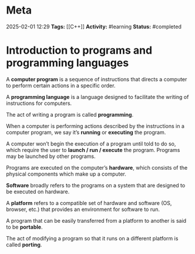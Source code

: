 # Meta
2025-02-01 12:29
**Tags:** [[C++]]
**Activity:** #learning 
**Status:** #completed 

# Introduction to programs and programming languages

A **computer program** is a sequence of instructions that directs a computer to perform certain actions in a specific order.

A **programming language** is a language designed to facilitate the writing of instructions for computers.

The act of writing a program is called **programming**.

When a computer is performing actions described by the instructions in a computer program, we say it’s **running** or **executing** the program.

A computer won’t begin the execution of a program until told to do so, which require the user to **launch / run / execute** the program. Programs may be launched by other programs.

Programs are executed on the computer’s **hardware**, which consists of the physical components which make up a computer.

**Software** broadly refers to the programs on a system that are designed to be executed on hardware.

A **platform** refers to a compatible set of hardware and software (OS, browser, etc.) that provides an environment for software to run.

A program that can be easily transferred from a platform to another is said to be **portable**.

The act of modifying a program so that it runs on a different platform is called **porting**.